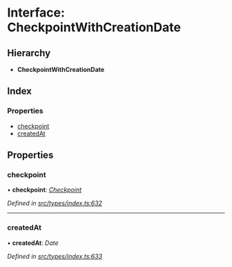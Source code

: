 # Interface: CheckpointWithCreationDate

## Hierarchy

* **CheckpointWithCreationDate**

## Index

### Properties

* [checkpoint](checkpointwithcreationdate.md#checkpoint)
* [createdAt](checkpointwithcreationdate.md#createdat)

## Properties

###  checkpoint

• **checkpoint**: *[Checkpoint](../classes/checkpoint.md)*

*Defined in [src/types/index.ts:632](https://github.com/PolymathNetwork/polymesh-sdk/blob/c77f6a3e/src/types/index.ts#L632)*

___

###  createdAt

• **createdAt**: *Date*

*Defined in [src/types/index.ts:633](https://github.com/PolymathNetwork/polymesh-sdk/blob/c77f6a3e/src/types/index.ts#L633)*
